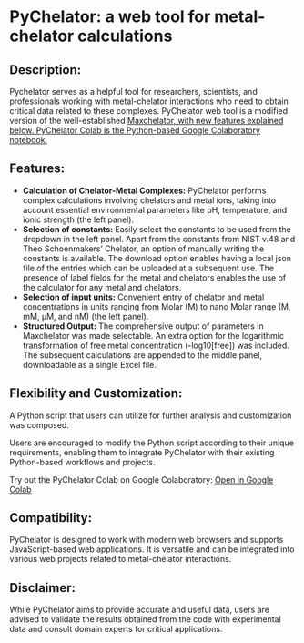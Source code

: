 <!DOCTYPE html>
<html>
<body>
  <h1>PyChelator: a web tool for metal-chelator calculations</h1>
  <h2>Description:</h2>
  <p>Pychelator serves as a helpful tool for researchers, scientists, and professionals working with metal-chelator interactions who need to obtain critical data related to these complexes. PyChelator web tool is a modified version of the well-established <a href="https://somapp.ucdmc.ucdavis.edu/pharmacology/bers/maxchelator/" target="_blank">Maxchelator, with new features explained below. PyChelator Colab is the Python-based Google Colaboratory notebook.</a></p>

  <h2>Features:</h2>
  <ul>
    <li><strong>Calculation of Chelator-Metal Complexes:</strong> PyChelator performs complex calculations involving chelators and metal ions, taking into account essential environmental parameters like pH, temperature, and ionic strength (the left panel).</li>
     <li><strong>Selection of constants:</strong> Easily select the constants to be used from the dropdown in the left panel. Apart from the constants from NIST v.48 and Theo Schoenmakers’ Chelator, an option of manually writing the constants is available. The download option enables having a local json file of the entries which can be uploaded at a subsequent use. The presence of label fields for the metal and chelators enables the use of the calculator for any metal and chelators. </li>
        <li><strong>Selection of input units:</strong> Convenient entry of chelator and metal concentrations in units ranging from Molar (M) to nano Molar range (M, mM, μM, and nM) (the left panel).</li>
    <li><strong>Structured Output:</strong> The comprehensive output of parameters in Maxchelator was made selectable. An extra option for the logarithmic transformation of free metal concentration (-log10[free]) was included. The subsequent calculations are appended to the middle panel, downloadable as a single Excel file.</li>

  </ul>

  <h2>Flexibility and Customization:</h2>
  <p>A Python script that users can utilize for further analysis and customization was composed.</p>
  <p>Users are encouraged to modify the Python script according to their unique requirements, enabling them to integrate PyChelator with their existing Python-based workflows and projects.</p>
  <p>Try out the PyChelator Colab on Google Colaboratory: <a href="https://colab.research.google.com/drive/11u4w6PD4U_Y3j8kLM70c_TW6IkRYz5OF?usp=sharing" target="_blank">Open in Google Colab</a></p>

  <h2>Compatibility:</h2>
  <p>PyChelator is designed to work with modern web browsers and supports JavaScript-based web applications. It is versatile and can be integrated into various web projects related to metal-chelator interactions.</p>
  
  <h2>Disclaimer:</h2>
  <p>While PyChelator aims to provide accurate and useful data, users are advised to validate the results obtained from the code with experimental data and consult domain experts for critical applications.</p>
</body>
</html>
